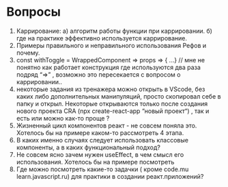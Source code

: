 # Вопросы

1. Каррирование:
а) алгоритм работы функции при каррировании.
б) где на практике эффективно используется каррирование.
2.  Примеры правильного и неправильного использования Рефов и почему.
3. const withToggle = WrappedComponent => props => { ...} // мне не понятно как работает конструкция где используются два раза подряд “=>” , возможно это пересекается с вопросом о каррировании..
4. некоторые задания из тренажера можно открыть в VScode, без каких либо дополнительных манипуляций, просто скопировал себе в папку и открыл. Некоторые открываются только после создания нового проекта CRA (npx create-react-app “новый проект“) , так и есть или можно как-то проще ?
5. Жизненный цикл компонентов реакт - не совсем поняла это. Хотелось бы на примере каком-то рассмотреть 4 этапа.
6. В каких именно случаях следует использовать классовые компоненты, а в каких функциональный подход?
7. Не совсем ясно зачем нужен useEffect, в чем смысл его использования. Хотелось бы на примере посмотреть
8. Где можно посмотреть какие-то задачки ( кроме code.mu learn.javascript.ru) для практики в создании реакт.приложений?
